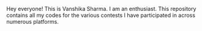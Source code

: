 Hey everyone!
This is Vanshika Sharma.
I am an enthusiast.
This repository contains all my codes for the various contests I have participated in across numerous platforms.

